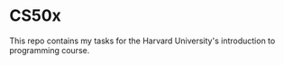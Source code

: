 # CS50x
This repo contains my tasks for the Harvard University's introduction to programming course.

